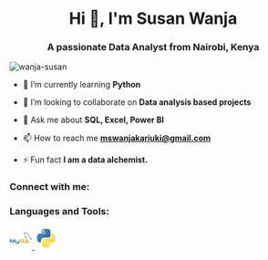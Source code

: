 
<h1 align="center">Hi 👋, I'm Susan Wanja</h1>
<h3 align="center">A passionate Data Analyst from Nairobi, Kenya</h3>

<p align="left"> <img src="https://komarev.com/ghpvc/?username=wanja-susan&label=Profile%20views&color=0e75b6&style=flat" alt="wanja-susan" /> </p>

- 🌱 I’m currently learning **Python**

- 👯 I’m looking to collaborate on **Data analysis based projects**

- 💬 Ask me about **SQL, Excel, Power BI**

- 📫 How to reach me **mswanjakariuki@gmail.com**

- ⚡ Fun fact **I am a data alchemist.**

<h3 align="left">Connect with me:</h3>
<p align="left">
</p>

<h3 align="left">Languages and Tools:</h3>
<p align="left"> <a href="https://www.mysql.com/" target="_blank" rel="noreferrer"> <img src="https://raw.githubusercontent.com/devicons/devicon/master/icons/mysql/mysql-original-wordmark.svg" alt="mysql" width="40" height="40"/> </a> <a href="https://www.python.org" target="_blank" rel="noreferrer"> <img src="https://raw.githubusercontent.com/devicons/devicon/master/icons/python/python-original.svg" alt="python" width="40" height="40"/> </a> </p>


